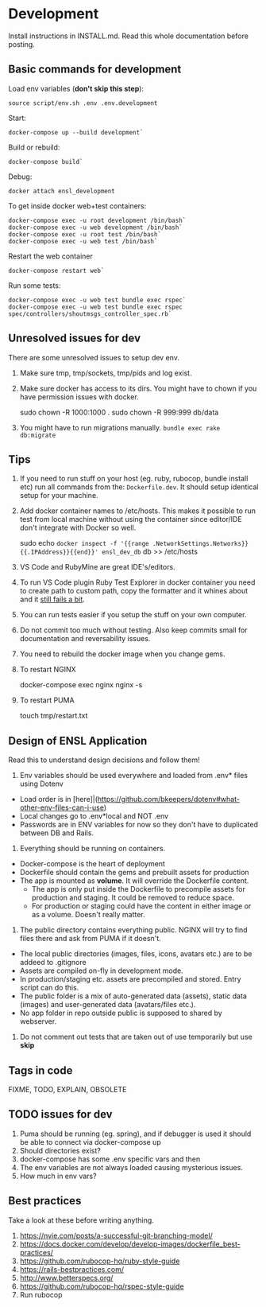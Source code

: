 # Development

Install instructions in INSTALL.md. Read this whole documentation before posting.

## Basic commands for development

Load env variables (**don't skip this step**):

    source script/env.sh .env .env.development

Start:

    docker-compose up --build development`

Build or rebuild:

    docker-compose build`

Debug:

    docker attach ensl_development

To get inside docker web+test containers:

    docker-compose exec -u root development /bin/bash`
    docker-compose exec -u web development /bin/bash`
    docker-compose exec -u root test /bin/bash`
    docker-compose exec -u web test /bin/bash`

Restart the web container

    docker-compose restart web`

Run some tests:

    docker-compose exec -u web test bundle exec rspec`
    docker-compose exec -u web test bundle exec rspec spec/controllers/shoutmsgs_controller_spec.rb`

## Unresolved issues for dev

There are some unresolved issues to setup dev env.

1. Make sure tmp, tmp/sockets, tmp/pids and log exist.
1. Make sure docker has access to its dirs. You might have to chown if you have permission issues with docker.

    sudo chown -R 1000:1000 .
    sudo chown -R 999:999 db/data

1. You might have to run migrations manually. `bundle exec rake db:migrate`

## Tips

1. If you need to run stuff on your host (eg. ruby, rubocop, bundle install etc) run all commands from the: `Dockerfile.dev`. It should setup identical setup for your machine.
1. Add docker container names to /etc/hosts. This makes it possible to run test from local machine without using the container since editor/IDE don't integrate with Docker so well.

    sudo echo `docker inspect -f '{{range .NetworkSettings.Networks}}{{.IPAddress}}{{end}}' ensl_dev_db` db >> /etc/hosts

1. VS Code and RubyMine are great IDE's/editors.
1. To run VS Code plugin Ruby Test Explorer in docker container you need to create path to custom path, copy the formatter and it whines about and it [still fails a bit](https://github.com/connorshea/vscode-ruby-test-adapter/issues/21).
1. You can run tests easier if you setup the stuff on your own computer.
1. Do not commit too much without testing. Also keep commits small for documentation and reversability issues.
1. You need to rebuild the docker image when you change gems.
1. To restart NGINX

    docker-compose exec nginx nginx -s

1. To restart PUMA

    touch tmp/restart.txt

## Design of ENSL Application

Read this to understand design decisions and follow them!

1. Env variables should be used everywhere and loaded from .env* files using Dotenv
  * Load order is in [here]|(https://github.com/bkeepers/dotenv#what-other-env-files-can-i-use)
  * Local changes go to .env*local and NOT .env
  * Passwords are in ENV variables for now so they don't have to duplicated between DB and Rails.
1. Everything should be running on containers.
  * Docker-compose is the heart of deployment
  * Dockerfile should contain the gems and prebuilt assets for production
  * The app is mounted as **volume**. It will override the Dockerfile content.
    * The app is only put inside the Dockerfile to precompile assets for production and staging. It could be removed to reduce space.
    * For production or staging could have the content in either image or as a volume. Doesn't really matter.
1. The public directory contains everything public. NGINX will try to find files there and ask from PUMA if it doesn't.
  * The local public directories (images, files, icons, avatars etc.) are to be addeed to .gitignore
  * Assets are compiled on-fly in development mode. 
  * In production/staging etc. assets are precompiled and stored. Entry script can do this.
  * The public folder is a mix of auto-generated data (assets), static data (images) and user-generated data (avatars/files etc.).
  * No app folder in repo outside public is supposed to shared by webserver.
1. Do not comment out tests that are taken out of use temporarily but use **skip**

## Tags in code

FIXME, TODO, EXPLAIN, OBSOLETE

## TODO issues for dev

1. Puma should be running (eg. spring), and if debugger is used it should be able to connect via docker-compose up
1. Should directories exist?
1. docker-compose has some .env specific vars and then
1. The env variables are not always loaded causing mysterious issues.
1. How much in env vars?

## Best practices

Take a look at these before writing anything.

1. https://nvie.com/posts/a-successful-git-branching-model/
1. https://docs.docker.com/develop/develop-images/dockerfile_best-practices/
1. https://github.com/rubocop-hq/ruby-style-guide
1. https://rails-bestpractices.com/
1. http://www.betterspecs.org/
1. https://github.com/rubocop-hq/rspec-style-guide
1. Run rubocop

